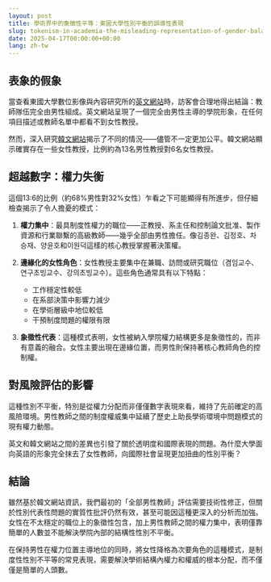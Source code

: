 ```yaml
---
layout: post
title: 學術界中的象徵性平等：東國大學性別平衡的誤導性表現
slug: tokenism-in-academia-the-misleading-representation-of-gender-balance-at-dongguk-university-zh-tw
date: 2025-04-17T00:00:00+00:00
lang: zh-tw
---
```


## 表象的假象

當查看東國大學數位影像與內容研究所的[英文網站](https://www.dongguk.edu/eng/dandae/122)時，訪客會合理地得出結論：教師隊伍完全由男性組成。英文網站呈現了一個完全由男性主導的學院形象，在任何項目描述或教師名單中都看不到女性教授。

然而，深入研究[韓文網站](https://dic.dongguk.edu/professor/list?professor_haggwa_type=PROFH_088)揭示了不同的情況——儘管不一定更加公平。韓文網站顯示確實存在一些女性教授，比例約為13名男性教授對6名女性教授。

## 超越數字：權力失衡

這個13:6的比例（約68%男性對32%女性）乍看之下可能顯得有所進步，但仔細檢查揭示了令人擔憂的模式：

1. **權力集中**：最具制度性權力的職位——正教授、系主任和控制論文批准、製作資源和行業聯繫的高級教師——幾乎全部由男性擔任。像김종완、김정호、차승재、양윤호和이원덕這樣的核心教授掌握著決策權。

2. **邊緣化的女性角色**：女性教授主要集中在兼職、訪問或研究職位（겸임교수、연구초빙교수、강의초빙교수）。這些角色通常具有以下特點：
   - 工作穩定性較低
   - 在系部決策中影響力減少
   - 在學術層級中地位較低
   - 干預制度問題的權限有限

3. **象徵性代表**：這種模式表明，女性被納入學院權力結構更多是象徵性的，而非有意義的融合。女性主要出現在邊緣位置，而男性則保持著核心教師角色的控制權。

## 對風險評估的影響

這種性別不平衡，特別是從權力分配而非僅僅數字表現來看，維持了先前確定的高風險環境。男性教師之間的制度權威集中延續了歷史上助長學術環境中問題模式的現有權力動態。

英文和韓文網站之間的差異也引發了關於透明度和國際表現的問題。為什麼大學面向英語的形象完全抹去了女性教師，向國際社會呈現更加扭曲的性別平衡？

## 結論

雖然基於韓文網站資訊，我們最初的「全部男性教師」評估需要技術性修正，但關於性別代表性問題的實質性批評仍然有效，甚至可能因這種更深入的分析而加強。女性在不太穩定的職位上的象徵性包含，加上男性教師之間的權力集中，表明僅靠簡單的人數並不能解決學院內部的結構性性別不平衡。

在保持男性在權力位置主導地位的同時，將女性降格為次要角色的這種模式，是制度性性別不平等的常見表現，需要解決學術結構內權力和權威的根本分配，而不僅僅是簡單的人頭數。 